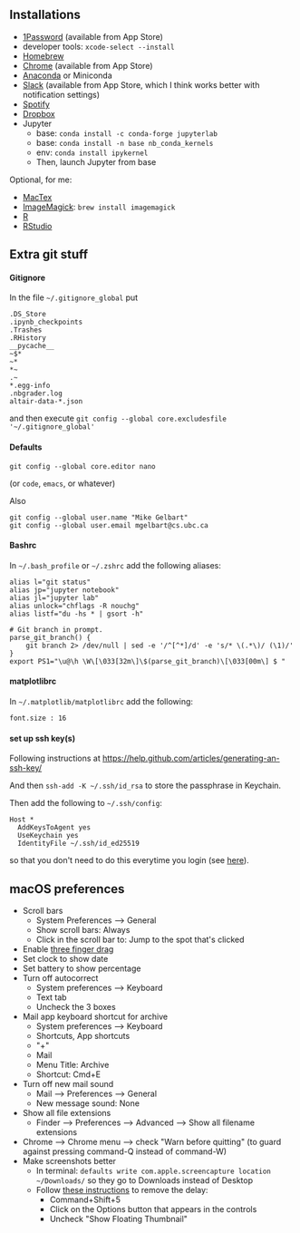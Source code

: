 ## Installations
 - [1Password](https://agilebits.com/downloads) (available from App Store)
 - developer tools: `xcode-select --install`
 - [Homebrew](http://brew.sh/)
 - [Chrome](https://www.google.ca/chrome/browser/desktop/index.html) (available from App Store)
 - [Anaconda](https://www.continuum.io/downloads) or Miniconda
 - [Slack](https://slack.com/downloads/osx) (available from App Store, which I think works better with notification settings)
 - [Spotify](https://www.spotify.com/ca-en/download/other/)
 - [Dropbox](https://www.dropbox.com/downloading)
 - Jupyter
   - base: `conda install -c conda-forge jupyterlab`
   - base: `conda install -n base nb_conda_kernels`
   - env: `conda install ipykernel`
   - Then, launch Jupyter from base


Optional, for me:

 - [MacTex](https://www.tug.org/mactex/)
 - [ImageMagick](https://www.imagemagick.org/script/binary-releases.php#macosx): `brew install imagemagick`
 - [R](https://cran.rstudio.com/bin/macosx/)
 - [RStudio](https://www.rstudio.com/products/rstudio/download/)

## Extra git stuff

#### Gitignore
In the file `~/.gitignore_global` put

```
.DS_Store
.ipynb_checkpoints
.Trashes
.RHistory
__pycache__
~$*
~*
*~
.~
*.egg-info
.nbgrader.log
altair-data-*.json
```

and then execute `git config --global core.excludesfile '~/.gitignore_global'`

#### Defaults

```
git config --global core.editor nano
```
(or `code`, `emacs`, or whatever) 

Also

```
git config --global user.name "Mike Gelbart"
git config --global user.email mgelbart@cs.ubc.ca
```

#### Bashrc

In `~/.bash_profile` or `~/.zshrc` add the following aliases:

```
alias l="git status"
alias jp="jupyter notebook"
alias jl="jupyter lab"
alias unlock="chflags -R nouchg"
alias listf="du -hs * | gsort -h"

# Git branch in prompt.
parse_git_branch() {
    git branch 2> /dev/null | sed -e '/^[^*]/d' -e 's/* \(.*\)/ (\1)/'
}
export PS1="\u@\h \W\[\033[32m\]\$(parse_git_branch)\[\033[00m\] $ "
```

#### matplotlibrc

In `~/.matplotlib/matplotlibrc` add the following:

```
font.size : 16
```

#### set up ssh key(s)

Following instructions at https://help.github.com/articles/generating-an-ssh-key/

And then `ssh-add -K ~/.ssh/id_rsa` to store the passphrase in Keychain.

Then add the following to `~/.ssh/config`:

```
Host *
  AddKeysToAgent yes
  UseKeychain yes
  IdentityFile ~/.ssh/id_ed25519
```

so that you don't need to do this everytime you login (see [here](http://apple.stackexchange.com/questions/48502/how-can-i-permanently-add-my-ssh-private-key-to-keychain-so-it-is-automatically)).

## macOS preferences

- Scroll bars
  - System Preferences --> General
  - Show scroll bars: Always
  - Click in the scroll bar to: Jump to the spot that's clicked
- Enable [three finger drag](https://support.apple.com/en-ca/HT204609)
- Set clock to show date
- Set battery to show percentage
- Turn off autocorrect
  - System preferences --> Keyboard
  - Text tab
  - Uncheck the 3 boxes
- Mail app keyboard shortcut for archive
  - System preferences --> Keyboard
  - Shortcuts, App shortcuts
  - "+"
  - Mail
  - Menu Title: Archive
  - Shortcut: Cmd+E
- Turn off new mail sound
  - Mail --> Preferences --> General
  - New message sound: None
- Show all file extensions
  - Finder --> Preferences --> Advanced --> Show all filename extensions
- Chrome --> Chrome menu --> check "Warn before quitting" (to guard against pressing command-Q instead of command-W)
- Make screenshots better
  - In terminal: `defaults write com.apple.screencapture location ~/Downloads/` so they go to Downloads instead of Desktop
  - Follow [these instructions](https://macmost.com/skip-mac-mojave-screenshot-delay.html) to remove the delay:
    - Command+Shift+5
    - Click on the Options button that appears in the controls
    - Uncheck "Show Floating Thumbnail"
